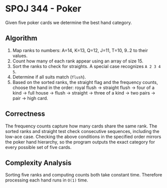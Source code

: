 # SPOJ 344 - Poker

Given five poker cards we determine the best hand category.

## Algorithm

1. Map ranks to numbers: A=14, K=13, Q=12, J=11, T=10, 9..2 to their values.
2. Count how many of each rank appear using an array of size 15.
3. Sort the ranks to check for straights.  A special case recognizes `A 2 3 4 5`.
4. Determine if all suits match (`flush`).
5. Based on the sorted ranks, the straight flag and the frequency counts, choose
   the hand in the order:
   royal flush → straight flush → four of a kind → full house → flush →
   straight → three of a kind → two pairs → pair → high card.

## Correctness

The frequency counts capture how many cards share the same rank.  The sorted
ranks and straight test check consecutive sequences, including the low-ace
case.  Checking the above conditions in the specified order mirrors the poker
hand hierarchy, so the program outputs the exact category for every possible
set of five cards.

## Complexity Analysis

Sorting five ranks and computing counts both take constant time.  Therefore
processing each hand runs in `O(1)` time.
